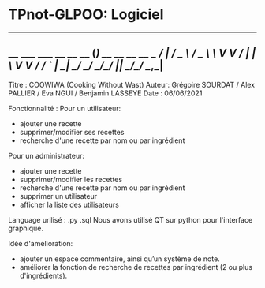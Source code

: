 # TPnot-GLPOO: Logiciel
----------------------------------------------
  __   ___   ___  __ __ __ (_) __ __ __  __ _ 
 / _| / _ \ / _ \ \ V  V / | | \ V  V / / _` |
 \__| \___/ \___/  \_/\_/  |_|  \_/\_/  \__,_|
----------------------------------------------

Titre : COOWIWA (Cooking Without Wast)
Auteur: Grégoire SOURDAT / Alex PALLIER / Eva NGUI / Benjamin LASSEYE
Date  : 06/06/2021


Fonctionnalité  :
Pour un utilisateur:
  * ajouter une recette
  * supprimer/modifier ses recettes
  * recherche d'une recette par nom ou par ingrédient
    
Pour un administrateur: 
  * ajouter une recette
  * supprimer/modifier les recettes
  * recherche d'une recette par nom ou par ingrédient
  * supprimer un utilisateur
  * afficher la liste des utilisateurs 

Language urilisé :
  .py .sql
Nous avons utilisé QT sur python pour l'interface graphique.
  
Idée d'amelioration:
  * ajouter un espace commentaire, ainsi qu’un système de note.
  * améliorer la fonction de recherche de recettes par ingrédient (2 ou plus d'ingrédients).
    
